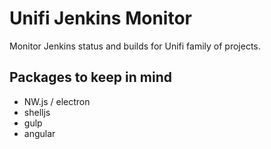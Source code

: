 # Unifi Jenkins Monitor

Monitor Jenkins status and builds for Unifi family of projects.

## Packages to keep in mind

- NW.js / electron
- shelljs
- gulp
- angular
